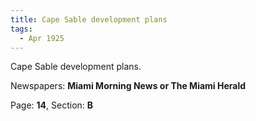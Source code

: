 ```yaml
---  
title: Cape Sable development plans  
tags:  
  - Apr 1925  
---  
```

  
Cape Sable development plans.  
  
Newspapers: **Miami Morning News or The Miami Herald**  
  
Page: **14**, Section: **B** 
